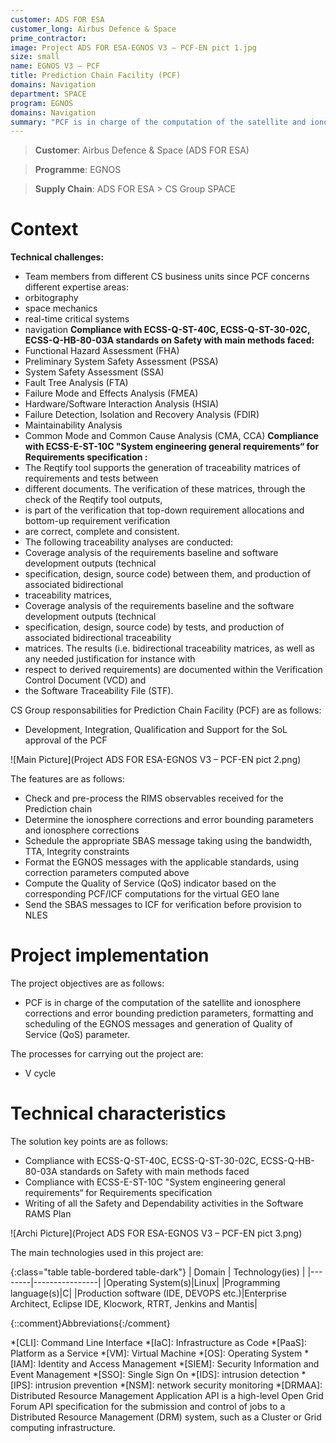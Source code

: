 ```yaml
---
customer: ADS FOR ESA
customer_long: Airbus Defence & Space
prime_contractor: 
image: Project ADS FOR ESA-EGNOS V3 – PCF-EN pict 1.jpg
size: small
name: EGNOS V3 – PCF
title: Prediction Chain Facility (PCF)
domains: Navigation
department: SPACE
program: EGNOS
domains: Navigation
summary: "PCF is in charge of the computation of the satellite and ionosphere corrections and error bounding prediction parameters, formatting and scheduling of the EGNOS messages and generation of Quality of Service (QoS) parameter."
---
```


> __Customer__\: Airbus Defence & Space (ADS FOR ESA)

> __Programme__\: EGNOS

> __Supply Chain__\: ADS FOR ESA >  CS Group SPACE


# Context

**Technical challenges:**
* Team members from different CS business units since PCF concerns different expertise areas:
* orbitography
* space mechanics
* real-time critical systems
* navigation
	**Compliance with ECSS-Q-ST-40C, ECSS-Q-ST-30-02C, ECSS-Q-HB-80-03A standards on Safety with main methods faced:**
* Functional Hazard Assessment (FHA)
* Preliminary System Safety Assessment (PSSA)
* System Safety Assessment (SSA)
* Fault Tree Analysis (FTA)
* Failure Mode and Effects Analysis (FMEA)
* Hardware/Software Interaction Analysis (HSIA)
* Failure Detection, Isolation and Recovery Analysis (FDIR)
* Maintainability Analysis
* Common Mode and Common Cause Analysis (CMA, CCA)
	**Compliance with ECSS-E-ST-10C "System engineering general requirements“ for Requirements specification :**
* The Reqtify tool supports the generation of traceability matrices of requirements and tests between
* different documents. The verification of these matrices, through the check of the Reqtify tool outputs,
* is part of the verification that top-down requirement allocations and bottom-up requirement verification
* are correct, complete and consistent.
* The following traceability analyses are conducted:
* Coverage analysis of the requirements baseline and software development outputs (technical
* specification, design, source code) between them, and production of associated bidirectional
* traceability matrices,
* Coverage analysis of the requirements baseline and the software development outputs (technical
* specification, design, source code) by tests, and production of associated bidirectional traceability
* matrices. The results (i.e. bidirectional traceability matrices, as well as any needed justification for instance with
* respect to derived requirements) are documented within the Verification Control Document (VCD) and
* the Software Traceability File (STF).

CS Group responsabilities for Prediction Chain Facility (PCF) are as follows:
* Development, Integration, Qualification and Support for the SoL approval of the PCF

![Main Picture](Project ADS FOR ESA-EGNOS V3 – PCF-EN pict 2.png)

The features are as follows:
* Check and pre-process the RIMS observables received for the Prediction chain
* Determine the ionosphere corrections and error bounding parameters and ionosphere corrections 
* Schedule the appropriate SBAS message taking using the bandwidth, TTA, Integrity constraints
* Format the EGNOS messages with the applicable standards, using correction parameters computed above
* Compute the Quality of Service (QoS) indicator based on the corresponding PCF/ICF computations for the virtual GEO lane
* Send the SBAS messages to ICF for verification before provision to NLES

# Project implementation

The project objectives are as follows:
* PCF is in charge of the computation of the satellite and ionosphere corrections and error bounding prediction parameters, formatting and scheduling of the EGNOS messages and generation of Quality of Service (QoS) parameter.

The processes for carrying out the project are:
* V cycle

# Technical characteristics

The solution key points are as follows:
* Compliance with ECSS-Q-ST-40C, ECSS-Q-ST-30-02C, ECSS-Q-HB-80-03A standards on Safety with main methods faced
* Compliance with ECSS-E-ST-10C "System engineering general requirements“ for Requirements specification 
* Writing of all the Safety and Dependability activities in the Software RAMS Plan

![Archi Picture](Project ADS FOR ESA-EGNOS V3 – PCF-EN pict 3.png)

The main technologies used in this project are:

{:class="table table-bordered table-dark"}
| Domain | Technology(ies) |
|--------|----------------|
|Operating System(s)|Linux|
|Programming language(s)|C|
|Production software (IDE, DEVOPS etc.)|Enterprise Architect, Eclipse IDE, Klocwork, RTRT, Jenkins and Mantis|



{::comment}Abbreviations{:/comment}

*[CLI]: Command Line Interface
*[IaC]: Infrastructure as Code
*[PaaS]: Platform as a Service
*[VM]: Virtual Machine
*[OS]: Operating System
*[IAM]: Identity and Access Management
*[SIEM]: Security Information and Event Management
*[SSO]: Single Sign On
*[IDS]: intrusion detection
*[IPS]: intrusion prevention
*[NSM]: network security monitoring
*[DRMAA]: Distributed Resource Management Application API is a high-level Open Grid Forum API specification for the submission and control of jobs to a Distributed Resource Management (DRM) system, such as a Cluster or Grid computing infrastructure.
